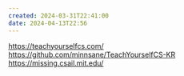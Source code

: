 ```yaml
---
created: 2024-03-31T22:41:00
date: 2024-04-13T22:56
---
```

https://teachyourselfcs.com/
https://github.com/minnsane/TeachYourselfCS-KR
https://missing.csail.mit.edu/
